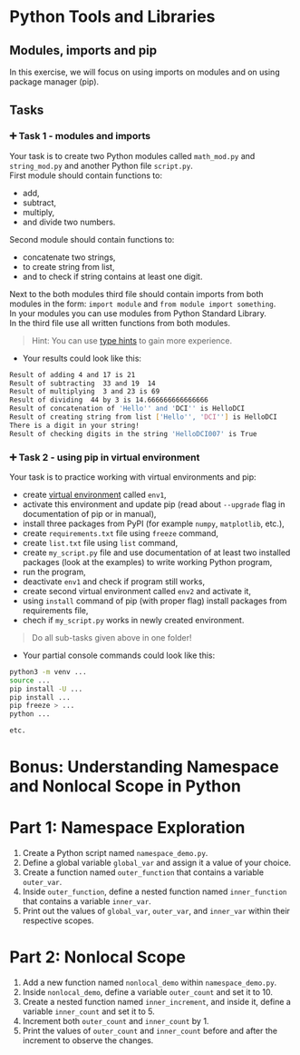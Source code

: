 # Python Tools and Libraries

## Modules, imports and pip

In this exercise, we will focus on using imports on modules and on using package manager (pip).
 
## 

## Tasks

### 

### :heavy_plus_sign: Task 1 - modules and imports 

Your task is to create two Python modules called `math_mod.py` and `string_mod.py` and another Python file `script.py`.  
First module should contain functions to:  
  * add,
  * subtract,
  * multiply,
  * and divide two numbers.  

Second module should contain functions to:  
  * concatenate two strings,
  * to create string from list,
  * and to check if string contains at least one digit.  

Next to the both modules third file should contain imports from both modules in the form: `import module` and `from module import something`.   
In your modules you can use modules from Python Standard Library.  
In the third file use all written functions from both modules.
>Hint: You can use [type hints](https://docs.python.org/3/library/typing.html) to gain more experience.
- Your results could look like this:


```bash
Result of adding 4 and 17 is 21
Result of subtracting  33 and 19  14
Result of multiplying  3 and 23 is 69
Result of dividing  44 by 3 is 14.666666666666666
Result of concatenation of 'Hello'' and 'DCI'' is HelloDCI
Result of creating string from list ['Hello'', 'DCI''] is HelloDCI
There is a digit in your string!
Result of checking digits in the string 'HelloDCI007' is True
``` 
 
### :heavy_plus_sign: Task 2 - using pip in virtual environment 

Your task is to practice working with virtual environments and pip:  
  * create [virtual environment](https://docs.python.org/3/tutorial/venv.html) called `env1`,  
  * activate this environment and update pip (read about `--upgrade` flag in documentation of pip or in manual),  
  * install three packages from PyPI (for example `numpy`, `matplotlib`, etc.),
  * create `requirements.txt` file using `freeze` command,
  * create `list.txt` file using `list` command,
  * create `my_script.py` file and use documentation of at least two installed packages (look at the examples) to write working Python program,
  * run the program,  
  * deactivate `env1` and check if program still works,
  * create second virtual environment called `env2` and activate it,  
  * using `install` command of pip (with proper flag) install packages from requirements file,
  * chech if `my_script.py` works in newly created environment.
> Do all sub-tasks given above in one folder!



- Your partial console commands could look like this:


```bash
python3 -m venv ...
source ...
pip install -U ...
pip install ...
pip freeze > ...
python ...

etc.
``` 

# Bonus: Understanding Namespace and Nonlocal Scope in Python
# Part 1: Namespace Exploration
1. Create a Python script named `namespace_demo.py`.
2. Define a global variable `global_var` and assign it a value of your choice.
3. Create a function named `outer_function` that contains a variable `outer_var`.
4. Inside `outer_function`, define a nested function named `inner_function` that contains a variable `inner_var`.
5. Print out the values of `global_var`, `outer_var`, and `inner_var` within their respective scopes.

# Part 2: Nonlocal Scope
1. Add a new function named `nonlocal_demo` within `namespace_demo.py`.
2. Inside `nonlocal_demo`, define a variable `outer_count` and set it to 10.
3. Create a nested function named `inner_increment`, and inside it, define a variable `inner_count` and set it to 5.
4. Increment both `outer_count` and `inner_count` by 1.
5. Print the values of `outer_count` and `inner_count` before and after the increment to observe the changes.